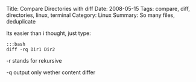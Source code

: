 Title: Compare Directories with diff
Date: 2008-05-15
Tags: compare, diff, directories, linux, terminal
Category: Linux 
Summary: So many files, deduplicate

Its easier than i thought, just type:

    :::bash
    diff -rq Dir1 Dir2

-r stands for rekursive

-q output only wether content differ

